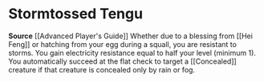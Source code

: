 ﻿---
id: '80'
name: Stormtossed Tengu
rarity: Common
source: '[[DATABASE/source/Advanced Player''s Guide|Advanced Player''s Guide]]'
trait: null
type: Heritage

---
# Stormtossed Tengu

**Source** [[Advanced Player's Guide]] 
Whether due to a blessing from [[Hei Feng]] or hatching from your egg during a squall, you are resistant to storms. You gain electricity resistance equal to half your level (minimum 1). You automatically succeed at the flat check to target a [[Concealed]] creature if that creature is concealed only by rain or fog.